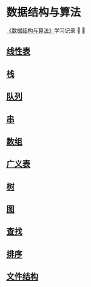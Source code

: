 # 数据结构与算法

[《数据结构与算法》](http://www.tup.tsinghua.edu.cn/booksCenter/book_06931402.html)学习记录 :pushpin: :pushpin:

## [线性表](/线性表/线性表.md)
## [栈](/栈/栈.md)
## [队列](/队列/队列.md)
## [串](/串/串.md)
## [数组](/数组/数组.md)
## [广义表](/广义表/广义表.md)
## [树](/树/树.md)
## [图](/图/图.md)
## [查找](/查找/查找.md)
## [排序](/排序/排序.md)
## [文件结构](/文件结构/文件结构.md)
